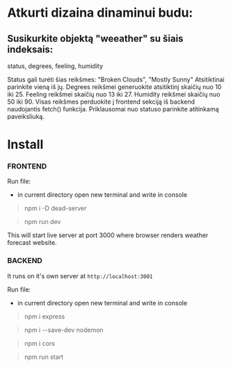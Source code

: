 # Atkurti dizaina dinaminui budu:

## Susikurkite objektą "weeather" su šiais indeksais:

status,
degrees,
feeling,
humidity
 
Status gali turėti šias reikšmes:
"Broken Clouds", "Mostly Sunny"
Atsitiktinai parinkite vieną iš jų.
Degrees reikšmei generuokite atsitiktinį skaičių nuo 10 iki 25.
Feeling reikšmei skaičių nuo 13 iki 27.
Humidity reikšmei skaičių nuo 50 iki 90.
Visas reikšmes perduokite į frontend sekciją iš backend naudojantis fetch() funkcija.
Priklausomai nuo statuso parinkite atitinkamą paveiksliuką.
 
 # Install

 ### FRONTEND

Run file:

- in current directory open new terminal and write in console
 
 > npm i -D dead-server

 > npm run dev

This will start live server at port 3000 where browser renders weather forecast website.


 ### BACKEND

It runs on it's own server at `http://localhost:3001`

 Run file:

- in current directory open new terminal and write in console

 > npm i express

 > npm i --save-dev nodemon

 > npm i cors

 > npm run start
